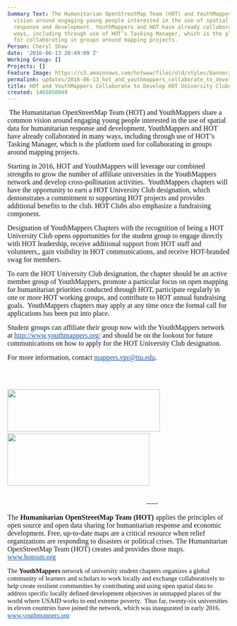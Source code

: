 ```yaml
---
Summary Text: The Humanitarian OpenStreetMap Team (HOT) and YouthMappers share a common
  vision around engaging young people interested in the use of spatial data for humanitarian
  response and development. YouthMappers and HOT have already collaborated in many
  ways, including through use of HOT’s Tasking Manager, which is the platform used
  for collaborating in groups around mapping projects.
Person: Cheryl Shaw
date: '2016-06-13 20:49:09 Z'
Working Group: []
Projects: []
Feature Image: https://s3.amazonaws.com/hotwww/files/old/styles/banner/public/6dd283_fd5593dd0aa6412fb57cd6877e9a0065.png
permalink: updates/2016-06-13_hot_and_youthmappers_collaborate_to_develop_hot_university_clubs
title: HOT and YouthMappers Collaborate to Develop HOT University Clubs
created: 1465850949
---
```

<p style="margin: 0in 0in 0pt;">&nbsp;<span style="font-family: 'Times New Roman',serif; mso-fareast-font-family: 'Times New Roman';"><font size="3">The Humanitarian OpenStreetMap Team (HOT) and YouthMappers share a common vision around engaging young people interested in the use of spatial data for humanitarian response and development. YouthMappers and HOT have already collaborated in many ways, including through use of HOT’s Tasking Manager, which is the platform used for collaborating in groups around mapping projects.</font></span></p><p><span style="font-family: 'Times New Roman',serif; mso-fareast-font-family: 'Times New Roman';"><font size="3">Starting in 2016, HOT and YouthMappers will leverage our combined strengths to grow the number of affiliate universities in the YouthMappers network and develop cross-pollination activities.<span style="mso-spacerun: yes;">&nbsp; </span>YouthMappers chapters will have the opportunity to earn a HOT University Club designation, which demonstrates a commitment to supporting HOT projects and provides additional benefits to the club. HOT Clubs also emphasize a fundraising component.</font></span></p><p><span style="font-family: 'Times New Roman',serif; mso-fareast-font-family: 'Times New Roman';"><font size="3">Designation of YouthMappers Chapters with the recognition of being a HOT University Club opens opportunities for the student group to engage directly with HOT leadership, receive additional support from HOT staff and volunteers,, gain visibility in HOT communications, and receive HOT-branded swag for members. </font></span></p><p style="margin: 0in 0in 0pt;"><span style="font-family: 'Times New Roman',serif; mso-fareast-font-family: 'Times New Roman';"><font size="3">To earn the HOT University Club designation, the chapter should be an active member group of YouthMappers, promote a particular focus on open mapping for humanitarian priorities conducted through HOT, participate regularly in one or more HOT working groups, and contribute to HOT annual fundraising goals.<span style="mso-spacerun: yes;">&nbsp; </span>YouthMappers chapters may apply at any time once the formal call for applications has been put into place. </font></span></p><p><span style="font-family: 'Times New Roman',serif; mso-fareast-font-family: 'Times New Roman';"><font size="3">Student groups can affiliate their group now with the YouthMappers network at </font></span><a href="http://www.youthmappers.org/"><span style="color: #1155cc; font-family: 'Times New Roman',serif; mso-fareast-font-family: 'Times New Roman';"><u><font size="3">http://www.youthmappers.org/</font></u></span></a><span style="font-family: 'Times New Roman',serif; mso-fareast-font-family: 'Times New Roman';"><font size="3"> and should be on the lookout for future communications on how to apply for the HOT University Club designation.</font></span></p><p><span style="font-family: 'Times New Roman',serif; mso-fareast-font-family: 'Times New Roman';"><font size="3">For more information, contact </font></span><a href="mailto:mappers.vpr@ttu.edu"><span style="color: #1155cc; font-family: 'Times New Roman',serif; mso-fareast-font-family: 'Times New Roman';"><u><font size="3">mappers.vpr@ttu.edu</font></u></span></a><span style="font-family: 'Times New Roman',serif; mso-fareast-font-family: 'Times New Roman';"><font size="3">.</font></span></p><p>&nbsp;</p><p style="margin: 0in 0in 0pt;"><font face="Arial" size="3">&nbsp;&nbsp;&nbsp;&nbsp;&nbsp;&nbsp;&nbsp;&nbsp;&nbsp;&nbsp;&nbsp;&nbsp;&nbsp;&nbsp;&nbsp;&nbsp;&nbsp;&nbsp;&nbsp;&nbsp;&nbsp;&nbsp;&nbsp;&nbsp;&nbsp;&nbsp;&nbsp;&nbsp;&nbsp;&nbsp;&nbsp;&nbsp;&nbsp;&nbsp;&nbsp;&nbsp;&nbsp;&nbsp;&nbsp;&nbsp;&nbsp;&nbsp;&nbsp;&nbsp;&nbsp;&nbsp;&nbsp;&nbsp;&nbsp;&nbsp;&nbsp;&nbsp;&nbsp;&nbsp;&nbsp;&nbsp;&nbsp;&nbsp;&nbsp;&nbsp;&nbsp;&nbsp;&nbsp;&nbsp;&nbsp;&nbsp;&nbsp;&nbsp;&nbsp;&nbsp;&nbsp;&nbsp;&nbsp;&nbsp;&nbsp;&nbsp;&nbsp;&nbsp;&nbsp;&nbsp;&nbsp;&nbsp;&nbsp;&nbsp;&nbsp;&nbsp;&nbsp;&nbsp;&nbsp;&nbsp;&nbsp;&nbsp;&nbsp;&nbsp;&nbsp;&nbsp;&nbsp;&nbsp;&nbsp;&nbsp;&nbsp;&nbsp;&nbsp;&nbsp;&nbsp;&nbsp;&nbsp;&nbsp;&nbsp;&nbsp;&nbsp;&nbsp;&nbsp;<img class="image-medium" style="width: 346px; height: 96px;" src="https://s3.amazonaws.com/hotwww/files/old/styles/medium/public/6dd283_d78721bf0291497db946d73eb8be26dc_0.jpg?itok=1HVfk7bi" alt="" height="47" width="220">&nbsp;&nbsp;&nbsp;&nbsp;&nbsp;&nbsp;&nbsp;&nbsp;&nbsp; &nbsp;<img class="image-medium" style="width: 322px; height: 119px;" src="https://s3.amazonaws.com/hotwww/files/old/styles/medium/public/Hot_logo_with_text_rgb%20%281%29_0.png?itok=Bc-X_81J" alt="" height="55" width="220"></font></p><p>&nbsp;&nbsp;&nbsp;&nbsp;&nbsp;&nbsp;&nbsp;&nbsp;&nbsp;&nbsp;&nbsp;&nbsp;&nbsp;&nbsp;&nbsp;&nbsp;&nbsp;&nbsp;&nbsp;&nbsp;&nbsp;&nbsp;&nbsp;&nbsp;&nbsp;&nbsp;&nbsp;&nbsp;&nbsp;&nbsp;&nbsp;&nbsp;&nbsp;&nbsp;&nbsp;&nbsp;&nbsp;&nbsp;&nbsp;&nbsp;&nbsp;&nbsp;&nbsp;&nbsp;&nbsp;&nbsp;&nbsp;&nbsp;&nbsp;&nbsp;&nbsp;&nbsp;&nbsp;&nbsp;&nbsp;&nbsp;&nbsp;&nbsp;&nbsp;&nbsp;&nbsp;&nbsp;&nbsp;&nbsp;&nbsp;&nbsp;&nbsp;&nbsp;&nbsp;&nbsp;&nbsp;&nbsp;&nbsp;&nbsp;&nbsp;&nbsp;&nbsp;&nbsp;&nbsp;&nbsp;&nbsp;&nbsp;&nbsp;&nbsp;&nbsp;&nbsp;&nbsp;&nbsp;&nbsp;&nbsp;&nbsp;&nbsp;&nbsp;&nbsp;&nbsp;&nbsp;&nbsp;&nbsp;&nbsp;&nbsp;&nbsp;&nbsp;&nbsp;&nbsp;&nbsp;&nbsp;&nbsp;&nbsp;&nbsp;&nbsp;&nbsp;&nbsp;&nbsp;&nbsp;&nbsp;&nbsp;&nbsp;&nbsp;&nbsp;&nbsp;&nbsp;&nbsp;&nbsp;&nbsp;&nbsp;&nbsp;&nbsp;&nbsp;&nbsp;&nbsp;&nbsp;&nbsp;&nbsp;&nbsp;&nbsp;&nbsp;&nbsp;&nbsp;&nbsp;&nbsp;&nbsp;&nbsp;&nbsp;&nbsp;&nbsp;&nbsp;&nbsp;&nbsp;&nbsp;&nbsp;&nbsp;&nbsp;&nbsp;&nbsp;&nbsp;&nbsp;&nbsp;&nbsp;&nbsp;&nbsp;&nbsp;&nbsp;&nbsp;&nbsp;&nbsp;&nbsp;&nbsp;&nbsp;&nbsp;&nbsp;&nbsp;&nbsp;&nbsp;&nbsp;&nbsp;&nbsp;&nbsp;&nbsp;&nbsp;&nbsp;&nbsp;&nbsp;&nbsp;&nbsp;&nbsp;&nbsp;&nbsp;&nbsp;&nbsp;&nbsp;&nbsp;&nbsp;&nbsp;&nbsp;&nbsp;&nbsp;&nbsp;&nbsp;&nbsp;&nbsp;&nbsp;&nbsp;&nbsp;&nbsp;&nbsp;&nbsp;&nbsp; <span style="font-family: 'Times New Roman',serif; mso-fareast-font-family: 'Times New Roman';"><font size="3">-----</font></span></p><p style="margin: 0in 0in 0pt;"><span style="background: white; font-family: 'Times New Roman',serif; mso-fareast-font-family: 'Times New Roman'; mso-highlight: white;"><font size="3">The <strong style="mso-bidi-font-weight: normal;">Humanitarian OpenStreetMap Team (HOT)</strong> applies the principles of open source and open data sharing for humanitarian response and economic development. Free, up-to-date maps are a critical resource when relief organizations are responding to disasters or political crises. The Humanitarian OpenStreetMap Team (HOT) creates and provides those maps. </font></span><a href="http://www.hotosm.org/"><span style="background: white; color: #1155cc; font-family: 'Times New Roman',serif; mso-fareast-font-family: 'Times New Roman'; mso-highlight: white;"><u><font size="3">www.hotosm.org</font></u></span></a></p><p><span style="line-height: 115%; font-family: 'Times New Roman',serif; font-size: 11pt; mso-fareast-font-family: 'Times New Roman'; mso-ansi-language: EN-US; mso-fareast-language: EN-US; mso-bidi-language: AR-SA;">The <strong style="mso-bidi-font-weight: normal;">YouthMappers</strong> network of university student chapters organizes a global community of learners and scholars to work locally and exchange collaboratively to help create resilient communities by contributing and using open spatial data to address specific locally defined development objectives in unmapped places of the world where USAID works to end extreme poverty.<span style="mso-spacerun: yes;">&nbsp; </span>Thus far, twenty-six universities in eleven countries have joined the network, which was inaugurated in early 2016. </span><span style="line-height: 115%; font-family: 'Arial',sans-serif; font-size: 11pt; mso-fareast-font-family: Arial; mso-ansi-language: EN-US; mso-fareast-language: EN-US; mso-bidi-language: AR-SA;"><a href="http://www.youthmappers.org/"><span style="color: #1155cc; font-family: 'Times New Roman',serif; mso-fareast-font-family: 'Times New Roman';"><u>www.youthmappers.org</u></span></a></span></p>
